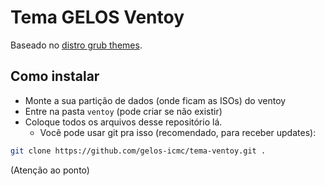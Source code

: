 # Tema GELOS Ventoy

Baseado no [distro grub themes](https://github.com/AdisonCavani/distro-grub-themes).

## Como instalar

- Monte a sua partição de dados (onde ficam as ISOs) do ventoy
- Entre na pasta `ventoy` (pode criar se não existir)
- Coloque todos os arquivos desse repositório lá.
    - Você pode usar git pra isso (recomendado, para receber updates):
```bash
git clone https://github.com/gelos-icmc/tema-ventoy.git .
```

(Atenção ao ponto)
